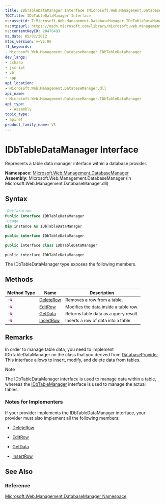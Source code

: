 ```yaml
---
title: IDbTableDataManager Interface (Microsoft.Web.Management.DatabaseManager)
TOCTitle: IDbTableDataManager Interface
ms:assetid: T:Microsoft.Web.Management.DatabaseManager.IDbTableDataManager
ms:mtpsurl: https://msdn.microsoft.com/library/microsoft.web.management.databasemanager.idbtabledatamanager(v=VS.90)
ms:contentKeyID: 20476493
ms.date: 05/02/2012
mtps_version: v=VS.90
f1_keywords:
- Microsoft.Web.Management.DatabaseManager.IDbTableDataManager
dev_langs:
- csharp
- jscript
- vb
- cpp
api_location:
- Microsoft.Web.Management.DatabaseManager.dll
api_name:
- Microsoft.Web.Management.DatabaseManager.IDbTableDataManager
api_type:
  - Assembly
topic_type:
- apiref
product_family_name: VS
---
```


# IDbTableDataManager Interface

Represents a table data manager interface within a database provider.

**Namespace:**  [Microsoft.Web.Management.DatabaseManager](microsoft-web-management-databasemanager-namespace.md)  
**Assembly:**  Microsoft.Web.Management.DatabaseManager (in Microsoft.Web.Management.DatabaseManager.dll)

## Syntax

```vb
'Declaration
Public Interface IDbTableDataManager
'Usage
Dim instance As IDbTableDataManager
```

```csharp
public interface IDbTableDataManager
```

```cpp
public interface class IDbTableDataManager
```

```jscript
public interface IDbTableDataManager
```

The IDbTableDataManager type exposes the following members.

## Methods

|Method Type|Name|Description|
|--- |--- |--- |
|![Public method](images/Dd566041.pubmethod(en-us,VS.90).gif "Public method")|[DeleteRow](idbtabledatamanager-deleterow-method-microsoft-web-management-databasemanager.md)|Removes a row from a table.|
|![Public method](images/Dd566041.pubmethod(en-us,VS.90).gif "Public method")|[EditRow](idbtabledatamanager-editrow-method-microsoft-web-management-databasemanager.md)|Modifies the data inside a table row.|
|![Public method](images/Dd566041.pubmethod(en-us,VS.90).gif "Public method")|[GetData](idbtabledatamanager-getdata-method-microsoft-web-management-databasemanager.md)|Returns table data as a query result.|
|![Public method](images/Dd566041.pubmethod(en-us,VS.90).gif "Public method")|[InsertRow](idbtabledatamanager-insertrow-method-microsoft-web-management-databasemanager.md)|Inserts a row of data into a table.|

## Remarks

In order to manage table data, you need to implement IDbTableDataManager on the class that you derived from [DatabaseProvider](databaseprovider-class-microsoft-web-management-databasemanager.md). This interface allows to insert, modify, and delete data from tables.

> [!NOTE]  
> The IDbTableDataManager interface is used to manage data within a table, whereas the [IDbTableManager](idbtablemanager-interface-microsoft-web-management-databasemanager.md) interface is used to manage the actual tables.

### Notes for Implementers

If your provider implements the IDbTableDataManager interface, your provider must also implement all the following members:

  - [DeleteRow](idbtabledatamanager-deleterow-method-microsoft-web-management-databasemanager.md)

  - [EditRow](idbtabledatamanager-editrow-method-microsoft-web-management-databasemanager.md)

  - [GetData](idbtabledatamanager-getdata-method-microsoft-web-management-databasemanager.md)

  - [InsertRow](idbtabledatamanager-insertrow-method-microsoft-web-management-databasemanager.md)

## See Also

### Reference

[Microsoft.Web.Management.DatabaseManager Namespace](microsoft-web-management-databasemanager-namespace.md)
